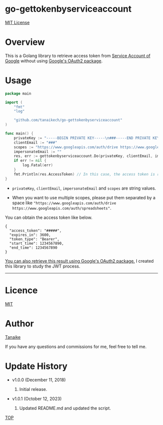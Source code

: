 # go-gettokenbyserviceaccount

[MIT License](LICENCE)

<a name="top"></a>

# Overview

This is a Golang library to retrieve access token from [Service Account of Google](https://developers.google.com/identity/protocols/OAuth2ServiceAccount) without using [Google's OAuth2 package](https://github.com/golang/oauth2).

# Usage

```go
package main

import (
	"fmt"
	"log"

	"github.com/tanaikech/go-gettokenbyserviceaccount"
)

func main() {
	privateKey := "-----BEGIN PRIVATE KEY-----\n###-----END PRIVATE KEY-----\n"
	clientEmail := "###"
	scopes := "https://www.googleapis.com/auth/drive https://www.googleapis.com/auth/spreadsheets"
	impersonateEmail := ""
	res, err := gettokenbyserviceaccount.Do(privateKey, clientEmail, impersonateEmail, scopes)
	if err != nil {
		log.Fatal(err)
	}
	fmt.Println(res.AccessToken) // In this case, the access token is retrieved.
}
```

- `privateKey`, `clientEmail`, `impersonateEmail` and `scopes` are string values.

- When you want to use multiple scopes, please put them separated by a space like `"https://www.googleapis.com/auth/drive https://www.googleapis.com/auth/spreadsheets"`.

You can obtain the access token like below.

```
{
  "access_token": "#####",
  "expires_in": 3600,
  "token_type": "Bearer",
  "start_time": 1234567890,
  "end_time": 1234567890
}
```

[You can also retrieve this result using Google's OAuth2 package.](https://gist.github.com/tanaikech/4b4cb27ece27573b3f4df0e050b52330) I created this library to study the JWT process.

---

<a name="licence"></a>

# Licence

[MIT](LICENCE)

<a name="author"></a>

# Author

[Tanaike](https://tanaikech.github.io/about/)

If you have any questions and commissions for me, feel free to tell me.

<a name="Update_History"></a>

# Update History

- v1.0.0 (December 11, 2018)

  1. Initial release.

- v1.0.1 (October 12, 2023)

  1. Updated README.md and updated the script.

[TOP](#top)
